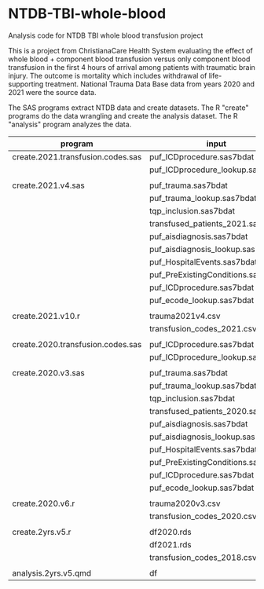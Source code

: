 # NTDB-TBI-whole-blood
Analysis code for NTDB TBI whole blood transfusion project

This is a project from ChristianaCare Health System evaluating the effect of whole blood + component blood transfusion versus only component blood transfusion in the first 4 hours of arrival among patients with traumatic brain injury. The outcome is mortality which includes withdrawal of life-supporting treatment. National Trauma Data Base data from years 2020 and 2021 were the source data.    
    
The SAS programs extract NTDB data and create datasets. The R "create" programs do the data wrangling and create the analysis dataset. The R "analysis" program analyzes the data. 


| program                           | input                              | output                            |  
| --------------------------------- | ---------------------------------- | --------------------------------- |  
| create.2021.transfusion.codes.sas | puf_ICDprocedure.sas7bdat          | transfusion_codes_2021.csv        |  
|                                   | puf_ICDprocedure_lookup.sas7bdat   | transfused_patients_2021.sas7bdat |  
|                                   |                                    |                                   |  
| create.2021.v4.sas                | puf_trauma.sas7bdat                | trauma2021v4.csv                  |
|                                   | puf_trauma_lookup.sas7bdat         |                                   |
|                                   | tqp_inclusion.sas7bdat             |                                   |  
|                                   | transfused_patients_2021.sas7bdat  |                                   |  
|                                   | puf_aisdiagnosis.sas7bdat          |                                   |  
|                                   | puf_aisdiagnosis_lookup.sas7bdat   |                                   |  
|                                   | puf_HospitalEvents.sas7bdat        |                                   |  
|                                   | puf_PreExistingConditions.sas7bdat |                                   |  
|                                   | puf_ICDprocedure.sas7bdat          |                                   |  
|                                   | puf_ecode_lookup.sas7bdat          |                                   |   
|                                   |                                    |                                   |  
| create.2021.v10.r                 | trauma2021v4.csv                   | df2021.rds                        |  
|                                   | transfusion_codes_2021.csv         |                                   |  
|                                   |                                    |                                   |  
| create.2020.transfusion.codes.sas | puf_ICDprocedure.sas7bdat          | transfusion_codes_2020.csv        |  
|                                   | puf_ICDprocedure_lookup.sas7bdat   | transfused_patients_2020.sas7bdat |  
|                                   |                                    |                                   |  
| create.2020.v3.sas                | puf_trauma.sas7bdat                | trauma2020v3.csv                  |
|                                   | puf_trauma_lookup.sas7bdat         |                                   |
|                                   | tqp_inclusion.sas7bdat             |                                   |  
|                                   | transfused_patients_2020.sas7bdat  |                                   |  
|                                   | puf_aisdiagnosis.sas7bdat          |                                   |  
|                                   | puf_aisdiagnosis_lookup.sas7bdat   |                                   |  
|                                   | puf_HospitalEvents.sas7bdat        |                                   |  
|                                   | puf_PreExistingConditions.sas7bdat |                                   |  
|                                   | puf_ICDprocedure.sas7bdat          |                                   |  
|                                   | puf_ecode_lookup.sas7bdat          |                                   |   
|                                   |                                    |                                   |  
| create.2020.v6.r                  | trauma2020v3.csv                   | df2020.rds                        |  
|                                   | transfusion_codes_2020.csv         |                                   |  
|                                   |                                    |                                   |  
| create.2yrs.v5.r                  | df2020.rds                         | df                                |  
|                                   | df2021.rds                         |                                   |  
|                                   | transfusion_codes_2018.csv         |                                   |  
|                                   |                                    |                                   |  
| analysis.2yrs.v5.qmd              | df                                 | analysis.2yrs.v5.html             |    
